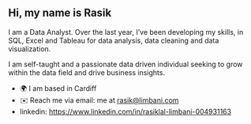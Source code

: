 ## Hi, my name is Rasik

I am a Data Analyst. Over the last year, I’ve been developing my skills, in SQL, Excel and Tableau for data analysis, data cleaning and data visualization. 

I am self-taught and a passionate data driven individual seeking to grow within the data field and drive business insights. 

- 🌍 I am based in Cardiff
- ✉️ Reach me via email: me at rasik@limbani.com
- linkedin: https://www.linkedin.com/in/rasiklal-limbani-004931163
